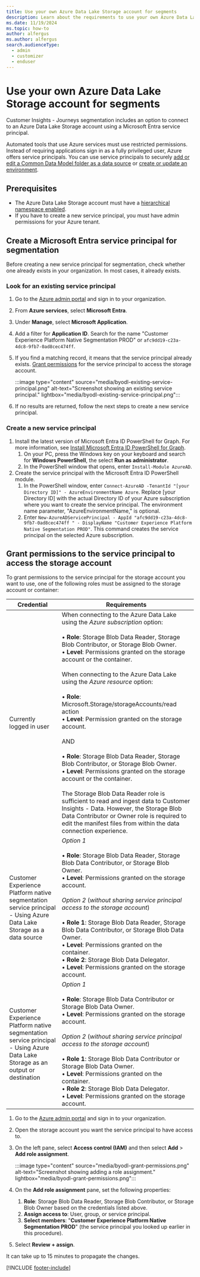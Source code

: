 ```yaml
---
title: Use your own Azure Data Lake Storage account for segments
description: Learn about the requirements to use your own Azure Data Lake Storage account for segments in Customer Insights - Journeys.
ms.date: 11/19/2024
ms.topic: how-to
author: alfergus
ms.author: alfergus
search.audienceType: 
  - admin
  - customizer
  - enduser
---
```


# Use your own Azure Data Lake Storage account for segments

Customer Insights - Journeys segmentation includes an option to connect to an Azure Data Lake Storage account using a Microsoft Entra service principal.

Automated tools that use Azure services must use restricted permissions. Instead of requiring applications sign in as a fully privileged user, Azure offers service principals. You can use service principals to securely [add or edit a Common Data Model folder as a data source](/dynamics365/customer-insights/data/connect-common-data-model) or [create or update an environment](/dynamics365/customer-insights/data/create-environment).

## Prerequisites

- The Azure Data Lake Storage account must have a [hierarchical namespace enabled](/azure/storage/blobs/data-lake-storage-namespace).
- If you have to create a new service principal, you must have admin permissions for your Azure tenant.

## Create a Microsoft Entra service principal for segmentation

Before creating a new service principal for segmentation, check whether one already exists in your organization. In most cases, it already exists.

### Look for an existing service principal

1. Go to the [Azure admin portal](https://portal.azure.com/) and sign in to your organization.
1. From **Azure services**, select **Microsoft Entra**.
1. Under **Manage**, select **Microsoft Application**.
1. Add a filter for **Application ID**. Search for the name "Customer Experience Platform Native Segmentation PROD" or `afc9dd19-c23a-4dc8-9fb7-0ad8cec474ff`.
1. If you find a matching record, it means that the service principal already exists. [Grant permissions](/dynamics365/customer-insights/data/connect-service-principal#grant-permissions-to-the-service-principal-to-access-the-storage-account) for the service principal to access the storage account.

    :::image type="content" source="media/byodl-existing-service-principal.png" alt-text="Screenshot showing an existing service principal." lightbox="media/byodl-existing-service-principal.png":::

1. If no results are returned, follow the next steps to create a new service principal.

### Create a new service principal

1. Install the latest version of Microsoft Entra ID PowerShell for Graph. For more information, see [Install Microsoft Entra ID PowerShell for Graph](/powershell/azure/active-directory/install-adv2).
    1. On your PC, press the Windows key on your keyboard and search for **Windows PowerShell**, the select **Run as administrator**.
    1. In the PowerShell window that opens, enter `Install-Module AzureAD`.
1. Create the service principal with the Microsoft Entra ID PowerShell module.
    1. In the PowerShell window, enter `Connect-AzureAD -TenantId "[your Directory ID]" - AzureEnvironmentName Azure`. Replace [your Directory ID] with the actual Directory ID of your Azure subscription where you want to create the service principal. The environment name parameter, "AzureEnvironmentName," is optional.
    1. Enter `New-AzureADServicePrincipal - AppId "afc9dd19-c23a-4dc8-9fb7-0ad8cec474ff " - DisplayName "Customer Experience Platform Native Segmentation PROD"`. This command creates the service principal on the selected Azure subscription.

## Grant permissions to the service principal to access the storage account

To grant permissions to the service principal for the storage account you want to use, one of the following roles must be assigned to the storage account or container:

| Credential | Requirements |
| --- | --- |
| Currently logged in user | When connecting to the Azure Data Lake using the *Azure subscription* option: <br><br> • **Role**: Storage Blob Data Reader, Storage Blob Contributor, or Storage Blob Owner. <br> • **Level**: Permissions granted on the storage account or the container. <br><br> When connecting to the Azure Data Lake using the *Azure resource* option: <br><br> • **Role**: Microsoft.Storage/storageAccounts/read action <br> • **Level**: Permission granted on the storage account. <br><br> AND <br><br> • **Role**: Storage Blob Data Reader, Storage Blob Contributor, or Storage Blob Owner. <br> • **Level**: Permissions granted on the storage account or the container. <br><br> The Storage Blob Data Reader role is sufficient to read and ingest data to Customer Insights - Data. However, the Storage Blob Data Contributor or Owner role is required to edit the manifest files from within the data connection experience. |
| Customer Experience Platform native segmentation service principal - Using Azure Data Lake Storage as a data source | *Option 1* <br><br> • **Role**: Storage Blob Data Reader, Storage Blob Data Contributor, or Storage Blob Owner.<br> • **Level**: Permissions granted on the storage account. <br><br> *Option 2* (*without sharing service principal access to the storage account*)<br><br> • **Role 1**: Storage Blob Data Reader, Storage Blob Data Contributor, or Storage Blob Data Owner. <br> • **Level**: Permissions granted on the container. <br> • **Role 2**: Storage Blob Data Delegator. <br> • **Level**: Permissions granted on the storage account. |
| Customer Experience Platform native segmentation service principal - Using Azure Data Lake Storage as an output or destination | *Option 1* <br><br> • **Role**: Storage Blob Data Contributor or Storage Blob Data Owner.<br> • **Level**: Permissions granted on the storage account. <br><br> *Option 2* (*without sharing service principal access to the storage account*)<br><br> • **Role 1**: Storage Blob Data Contributor or Storage Blob Data Owner. <br> • **Level**: Permissions granted on the container. <br> • **Role 2**: Storage Blob Data Delegator.<br>• **Level**: Permissions granted on the storage account. |

1. Go to the [Azure admin portal](https://portal.azure.com/) and sign in to your organization.
1. Open the storage account you want the service principal to have access to.
1. On the left pane, select **Access control (IAM)** and then select **Add** > **Add role assignment**.

    :::image type="content" source="media/byodl-grant-permissions.png" alt-text="Screenshot showing adding a role assignment." lightbox="media/byodl-grant-permissions.png":::

1. On the **Add role assignment** pane, set the following properties:
    1. **Role**: Storage Blob Data Reader, Storage Blob Contributor, or Storage Blob Owner based on the credentials listed above.
    1. **Assign access to**: User, group, or service principal.
    1. **Select members**: "**Customer Experience Platform Native Segmentation PROD**" (the service principal you looked up earlier in this procedure).
1. Select **Review + assign**.

It can take up to 15 minutes to propagate the changes.

[!INCLUDE [footer-include](./includes/footer-banner.md)]